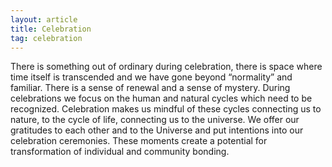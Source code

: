 ```yaml
---
layout: article
title: Celebration
tag: celebration
---
```

There is something out of ordinary during celebration, there is space where time itself is transcended and we have gone beyond “normality” and familiar. There is a sense of renewal and a sense of mystery. During celebrations we focus on the human and natural cycles which need to be recognized. Celebration makes us mindful of these cycles connecting us to nature, to the cycle of life, connecting us to the universe. We offer our gratitudes to each other and to the Universe and put intentions into our celebration ceremonies. These moments create a potential for transformation of individual and community bonding. 
